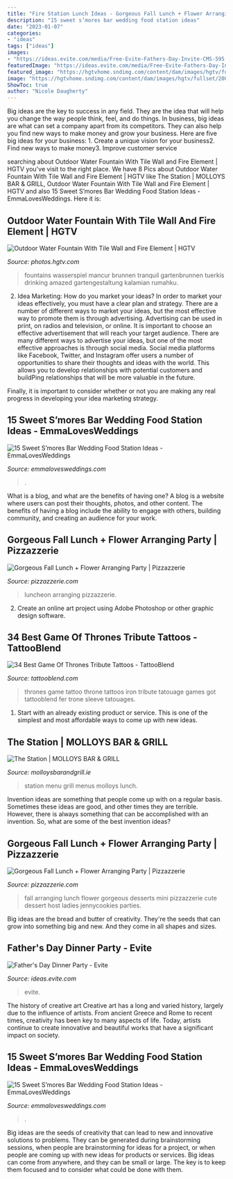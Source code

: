 ```yaml
---
title: "Fire Station Lunch Ideas - Gorgeous Fall Lunch + Flower Arranging Party"
description: "15 sweet s’mores bar wedding food station ideas"
date: "2023-01-07"
categories:
- "ideas"
tags: ["ideas"]
images:
- "https://ideas.evite.com/media/Free-Evite-Fathers-Day-Invite-CMS-595.jpg"
featuredImage: "https://ideas.evite.com/media/Free-Evite-Fathers-Day-Invite-CMS-595.jpg"
featured_image: "https://hgtvhome.sndimg.com/content/dam/images/hgtv/fullset/2009/8/17/0/DP_kalamian-tiled-water-feature_s4x3.jpg.rend.hgtvcom.616.462.suffix/1400948605782.jpeg"
image: "https://hgtvhome.sndimg.com/content/dam/images/hgtv/fullset/2009/8/17/0/DP_kalamian-tiled-water-feature_s4x3.jpg.rend.hgtvcom.616.462.suffix/1400948605782.jpeg"
ShowToc: true
author: "Nicole Daugherty"
---
```



Big ideas are the key to success in any field. They are the idea that will help you change the way people think, feel, and do things. In business, big ideas are what can set a company apart from its competitors. They can also help you find new ways to make money and grow your business. Here are five big ideas for your business: 1. Create a unique vision for your business2. Find new ways to make money3. Improve customer service
	

		
searching about Outdoor Water Fountain With Tile Wall and Fire Element | HGTV you've visit to the right place. We have 8 Pics about Outdoor Water Fountain With Tile Wall and Fire Element | HGTV like The Station | MOLLOYS BAR &amp; GRILL, Outdoor Water Fountain With Tile Wall and Fire Element | HGTV and also 15 Sweet S’mores Bar Wedding Food Station Ideas - EmmaLovesWeddings. Here it is:
		
    
## Outdoor Water Fountain With Tile Wall And Fire Element | HGTV

<img loading=lazy src="https://hgtvhome.sndimg.com/content/dam/images/hgtv/fullset/2009/8/17/0/DP_kalamian-tiled-water-feature_s4x3.jpg.rend.hgtvcom.616.462.suffix/1400948605782.jpeg" onerror="this.onerror=null;this.src='https://tse1.mm.bing.net/th?id=OIP.jQoL8d8eCiYzIB9pU8RDYwHaFj&amp;pid=15.1';" alt="Outdoor Water Fountain With Tile Wall and Fire Element | HGTV">

_Source: photos.hgtv.com_

>fountains wasserspiel mancur brunnen tranquil gartenbrunnen tuerkis drinking amazed gartengestaltung kalamian rumahku. 

	

2. Idea Marketing: How do you market your ideas?
In order to market your ideas effectively, you must have a clear plan and strategy. There are a number of different ways to market your ideas, but the most effective way to promote them is through advertising. Advertising can be used in print, on radios and television, or online. It is important to choose an effective advertisement that will reach your target audience.
There are many different ways to advertise your ideas, but one of the most effective approaches is through social media. Social media platforms like Facebook, Twitter, and Instagram offer users a number of opportunities to share their thoughts and ideas with the world. This allows you to develop relationships with potential customers and buildPing relationships that will be more valuable in the future.

Finally, it is important to consider whether or not you are making any real progress in developing your idea marketing strategy.

    
## 15 Sweet S’mores Bar Wedding Food Station Ideas - EmmaLovesWeddings

<img loading=lazy src="https://emmalovesweddings.com/wp-content/uploads/2017/12/S’mores-Bar-food-station-for-backyard-wedding-ideas.jpg" onerror="this.onerror=null;this.src='https://tse2.mm.bing.net/th?id=OIP.9Yz8fL5Hj4sUSDD_AhF2IAHaLI&amp;pid=15.1';" alt="15 Sweet S’mores Bar Wedding Food Station Ideas - EmmaLovesWeddings">

_Source: emmalovesweddings.com_

>. 

	

What is a blog, and what are the benefits of having one?
A blog is a website where users can post their thoughts, photos, and other content. The benefits of having a blog include the ability to engage with others, building community, and creating an audience for your work.

    
## Gorgeous Fall Lunch + Flower Arranging Party | Pizzazzerie

<img loading=lazy src="https://pizzazzerie.com/wp-content/uploads/2015/11/beautiful-fall-cake.jpg" onerror="this.onerror=null;this.src='https://tse1.mm.bing.net/th?id=OIP.aP-WXzpvF5aW-g3eMY0PuwHaLH&amp;pid=15.1';" alt="Gorgeous Fall Lunch + Flower Arranging Party | Pizzazzerie">

_Source: pizzazzerie.com_

>luncheon arranging pizzazzerie. 

	

2. Create an online art project using Adobe Photoshop or other graphic design software.

    
## 34 Best Game Of Thrones Tribute Tattoos - TattooBlend

<img loading=lazy src="http://tattooblend.com/wp-content/uploads/2015/10/throne-game-of-thrones-tattoo.jpg?x26891" onerror="this.onerror=null;this.src='https://tse3.mm.bing.net/th?id=OIP.-SXVioZ9uaMroQJQg19i6wHaL2&amp;pid=15.1';" alt="34 Best Game Of Thrones Tribute Tattoos - TattooBlend">

_Source: tattooblend.com_

>thrones game tattoo throne tattoos iron tribute tatouage games got tattooblend fer trone sleeve tatouages. 

	

1. Start with an already existing product or service. This is one of the simplest and most affordable ways to come up with new ideas.

    
## The Station | MOLLOYS BAR &amp; GRILL

<img loading=lazy src="https://www.molloysbarandgrill.ie/sites/default/files/Station-Lunch-Menu.jpg" onerror="this.onerror=null;this.src='https://tse3.mm.bing.net/th?id=OIP.vdn_N27tvjOWHQLWCoz-GAHaKe&amp;pid=15.1';" alt="The Station | MOLLOYS BAR &amp; GRILL">

_Source: molloysbarandgrill.ie_

>station menu grill menus molloys lunch. 

	

Invention ideas are something that people come up with on a regular basis. Sometimes these ideas are good, and other times they are terrible. However, there is always something that can be accomplished with an invention. So, what are some of the best invention ideas?

    
## Gorgeous Fall Lunch + Flower Arranging Party | Pizzazzerie

<img loading=lazy src="http://pizzazzerie.com/wp-content/uploads/2015/11/cute-mini-desserts-for-fall-party.jpg" onerror="this.onerror=null;this.src='https://tse4.mm.bing.net/th?id=OIP.xMWrEON3Mh6CJqlxru28WQHaLH&amp;pid=15.1';" alt="Gorgeous Fall Lunch + Flower Arranging Party | Pizzazzerie">

_Source: pizzazzerie.com_

>fall arranging lunch flower gorgeous desserts mini pizzazzerie cute dessert host ladies jennycookies parties. 

	

Big ideas are the bread and butter of creativity. They're the seeds that can grow into something big and new. And they come in all shapes and sizes.

    
## Father&#039;s Day Dinner Party - Evite

<img loading=lazy src="https://ideas.evite.com/media/Free-Evite-Fathers-Day-Invite-CMS-595.jpg" onerror="this.onerror=null;this.src='https://tse3.mm.bing.net/th?id=OIP.SCuZeYNOVwhWQqF16ZXWBAHaEL&amp;pid=15.1';" alt="Father&#039;s Day Dinner Party - Evite">

_Source: ideas.evite.com_

>evite. 

	

The history of creative art
Creative art has a long and varied history, largely due to the influence of artists. From ancient Greece and Rome to recent times, creativity has been key to many aspects of life. Today, artists continue to create innovative and beautiful works that have a significant impact on society.

    
## 15 Sweet S’mores Bar Wedding Food Station Ideas - EmmaLovesWeddings

<img loading=lazy src="http://emmalovesweddings.com/wp-content/uploads/2017/12/wedding-S’mores-Bar-food-ideas.jpg" onerror="this.onerror=null;this.src='https://tse1.mm.bing.net/th?id=OIP.UMUyCBC41D_JMhPyNAUhqgHaLH&amp;pid=15.1';" alt="15 Sweet S’mores Bar Wedding Food Station Ideas - EmmaLovesWeddings">

_Source: emmalovesweddings.com_

>. 

	

Big ideas are the seeds of creativity that can lead to new and innovative solutions to problems. They can be generated during brainstorming sessions, when people are brainstorming for ideas for a project, or when people are coming up with new ideas for products or services. Big ideas can come from anywhere, and they can be small or large. The key is to keep them focused and to consider what could be done with them.

